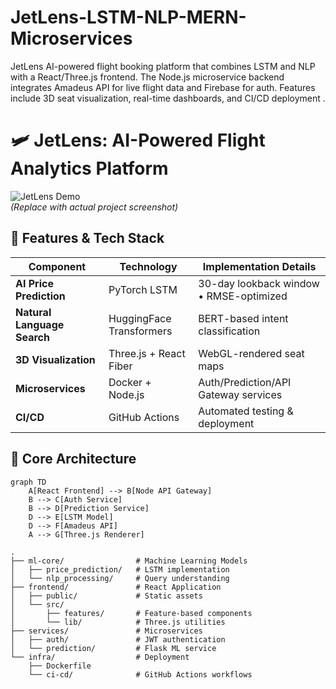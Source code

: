 # JetLens-LSTM-NLP-MERN-Microservices
JetLens AI-powered flight booking platform that combines LSTM and NLP with a React/Three.js frontend. The Node.js microservice backend integrates Amadeus API for live flight data and Firebase for auth. Features include 3D seat visualization, real-time dashboards, and CI/CD deployment .

# 🛩️ JetLens: AI-Powered Flight Analytics Platform

![JetLens Demo](https://via.placeholder.com/1200x600.png?text=JetLens+Demo+Screenshot)  
*(Replace with actual project screenshot)*

## 🚀 Features & Tech Stack
| Component | Technology | Implementation Details |
|-----------|------------|------------------------|
| **AI Price Prediction** | PyTorch LSTM | 30-day lookback window • RMSE-optimized |
| **Natural Language Search** | HuggingFace Transformers | BERT-based intent classification |
| **3D Visualization** | Three.js + React Fiber | WebGL-rendered seat maps |
| **Microservices** | Docker + Node.js | Auth/Prediction/API Gateway services |
| **CI/CD** | GitHub Actions | Automated testing & deployment |

## 🧠 Core Architecture
```mermaid
graph TD
    A[React Frontend] --> B[Node API Gateway]
    B --> C[Auth Service]
    B --> D[Prediction Service]
    D --> E[LSTM Model]
    D --> F[Amadeus API]
    A --> G[Three.js Renderer]
```
```
.
├── ml-core/                # Machine Learning Models
│   ├── price_prediction/   # LSTM implementation
│   └── nlp_processing/     # Query understanding
├── frontend/               # React Application
│   ├── public/             # Static assets
│   └── src/
│       ├── features/       # Feature-based components
│       └── lib/            # Three.js utilities
├── services/               # Microservices
│   ├── auth/               # JWT authentication
│   └── prediction/         # Flask ML service
└── infra/                  # Deployment
    ├── Dockerfile          
    └── ci-cd/              # GitHub Actions workflows
```
